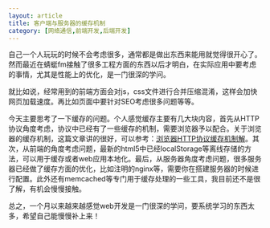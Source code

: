 ```yaml
---
layout: article
title: 客户端与服务器的缓存机制
category: [网络通信,前端开发,后端开发]
---
```

自己一个人玩玩的时候不会考虑很多，通常都是做出东西来能用就觉得很开心了<!--more-->。然而最近在蜻蜓fm接触了很多工程方面的东西以后才明白，在实际应用中要考虑的事情，尤其是性能上的优化，是一门很深的学问。

就比如说，经常用到的前端方面会对js，css文件进行合并压缩混淆，这样会加快网页加载速度。再比如页面中要针对SEO考虑很多问题等等。

今天主要思考了一下缓存的问题。个人感觉缓存主要有几大块内容，首先从HTTP协议角度考虑，协议中已经有了一些缓存的机制，需要浏览器予以配合。关于浏览器的缓存机制，这篇文章讲的很好，可以参考：[浏览器HTTP协议缓存机制解](http://my.oschina.net/leejun2005/blog/369148)。其次，从前端的角度考虑问题，最新的html5中已经localStorage等离线存储的方法，可以用于缓存或者web应用本地化。最后，从服务器角度考虑问题，很多服务器已经做了缓存方面的优化，比如注明的nginx等，需要你在搭建服务器的时候进行配置。此外还有memcached等专门用于缓存处理的一些工具，我目前还不是很了解，有机会慢慢接触。

总之，一个月以来越来越感觉web开发是一门很深的学问，要系统学习的东西太多，希望自己能慢慢补上来！
